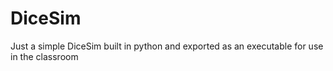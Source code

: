 # DiceSim
Just a simple DiceSim built in python and exported as an executable for use in the classroom

